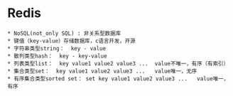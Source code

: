 # Redis
	* NoSQL(not_only SQL) : 非关系型数据库
	* 键值（key-value）存储数据库，c语言开发，开源
	* 字符串类型string：  key - value
	* 散列类型hash：  key - key-value
	* 列表类型list：  key value1 value2 value3 ...  value不唯一，有序（有索引）
	* 集合类型set：  key value1 value2 value3 ...   value唯一，无序
	* 有序集合类型sorted set： set key value1 value2 value3 ...   value唯一，有序